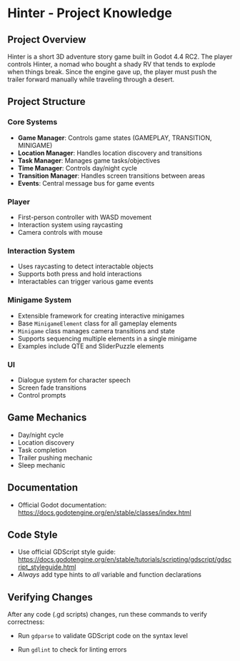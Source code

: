 # Hinter - Project Knowledge

## Project Overview
Hinter is a short 3D adventure story game built in Godot 4.4 RC2. The player controls Hinter, a nomad who bought a shady RV that tends to explode when things break. Since the engine gave up, the player must push the trailer forward manually while traveling through a desert.

## Project Structure

### Core Systems
- **Game Manager**: Controls game states (GAMEPLAY, TRANSITION, MINIGAME)
- **Location Manager**: Handles location discovery and transitions
- **Task Manager**: Manages game tasks/objectives
- **Time Manager**: Controls day/night cycle
- **Transition Manager**: Handles screen transitions between areas
- **Events**: Central message bus for game events

### Player
- First-person controller with WASD movement
- Interaction system using raycasting
- Camera controls with mouse

### Interaction System
- Uses raycasting to detect interactable objects
- Supports both press and hold interactions
- Interactables can trigger various game events

### Minigame System
- Extensible framework for creating interactive minigames
- Base `MinigameElement` class for all gameplay elements
- `Minigame` class manages camera transitions and state
- Supports sequencing multiple elements in a single minigame
- Examples include QTE and SliderPuzzle elements

### UI
- Dialogue system for character speech
- Screen fade transitions
- Control prompts

## Game Mechanics
- Day/night cycle
- Location discovery
- Task completion
- Trailer pushing mechanic
- Sleep mechanic

## Documentation

- Official Godot documentation: https://docs.godotengine.org/en/stable/classes/index.html

## Code Style
- Use official GDScript style guide: https://docs.godotengine.org/en/stable/tutorials/scripting/gdscript/gdscript_styleguide.html
- *Always* add type hints to *all* variable and function declarations 

## Verifying Changes

After any code (.gd scripts) changes, run these commands to verify correctness:

- Run `gdparse` to validate GDScript code on the syntax level

- Run `gdlint` to check for linting errors
